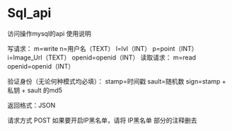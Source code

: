 # Sql_api
访问操作mysql的api
使用说明

写请求：
  m=write
	n=用户名（TEXT）
	l=lvl（INT）
	p=point（INT）
	i=Image_Url（TEXT）
	openid=openid（INT）
读取请求：
	m=read
	openid=openid（INT）

验证身份（无论何种模式均必填）：
  stamp=时间戳
  sault=随机数
  sign=stamp + 私钥 + sault 的md5

返回格式：JSON

请求方式 POST
如果要开启IP黑名单，请将 IP黑名单 部分的注释删去

